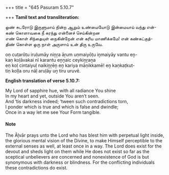 +++
title = "645 Pasuram 5.10.7"

+++
**Tamil text and transliteration:**

ஒண் சுடரோடு இருளுமாய் நின்ற ஆறும் உண்மையோடு இன்மையாய் வந்து என்-  
கண் கொளாவகை நீ கரந்து என்னைச் செய்கின்றன  
எண் கொள் சிந்தையுள் நைகின்றேன் என் கரிய மாணிக்கமே! என் கண்கட்குத்-  
திண் கொள்ள ஒரு நாள் அருளாய் உன் திரு உருவே.

oṇ cuṭarōṭu iruḷumāy niṉṟa āṟum uṇmaiyōṭu iṉmaiyāy vantu eṉ-  
kaṇ koḷāvakai nī karantu eṉṉaic ceykiṉṟaṉa  
eṇ koḷ cintaiyuḷ naikiṉṟēṉ eṉ kariya māṇikkamē! eṉ kaṇkaṭkut-  
tiṇ koḷḷa oru nāḷ aruḷāy uṉ tiru uruvē.

**English translation of verse 5.10.7:**

My Lord of sapphire hue, with all radiance You shine  
In my heart and yet, outside You aren’t seen.  
And ‘tis darkness indeed; ‘tween such contradictions torn,  
I ponder which is true and which is false and dwindle;  
Once in a way let me see Your Form tangible.

#### Note

The Āḻvār prays unto the Lord who has blest him with perpetual light inside, the glorious mental vision of the Divine, to make Himself perceptible to the external senses as well, at least once in a way. The Lord does exist for the devout and sheds light on them while He does not exist so far as the sceptical unbelievers are concerned and nonexistence of God is but synonymous with darkness or blindness. For the conflicting individuals these contradictions do exist.


